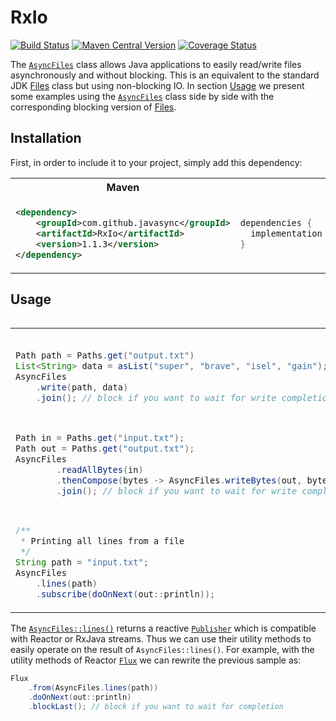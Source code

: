 # RxIo

[![Build Status](https://sonarcloud.io/api/project_badges/measure?project=com.github.javasync%3AAsyncFileRw&metric=alert_status)](https://sonarcloud.io/dashboard?id=com.github.javasync%3AAsyncFileRw)
[![Maven Central Version](https://img.shields.io/maven-central/v/com.github.javasync/RxIo.svg)](https://search.maven.org/#search%7Cga%7C1%7Ca%3A%22RxIo%22)
[![Coverage Status](https://sonarcloud.io/api/project_badges/measure?project=com.github.javasync%3AAsyncFileRw&metric=coverage)](https://sonarcloud.io/component_measures?id=com.github.javasync%3AAsyncFileRw&metric=Coverage)

The [`AsyncFiles`](src/main/java/org/javaync/io/AsyncFiles.java) class allows Java
applications to easily read/write files asynchronously and without blocking.
This is an equivalent to the standard JDK
[Files](https://docs.oracle.com/javase/10/docs/api/java/nio/file/Files.html)
class but using non-blocking IO.
In section [Usage](#Usage) we present some examples using the
[`AsyncFiles`](src/main/java/org/javaync/io/AsyncFiles.java)
class side by side with the corresponding blocking version of
[Files](https://docs.oracle.com/javase/10/docs/api/java/nio/file/Files.html).

## Installation

First, in order to include it to your project,
simply add this dependency:

<table>
<tr>
<th>Maven</th>
<th>Gradle</th>
</tr>
<tr>
<td>

```xml
<dependency> 
    <groupId>com.github.javasync</groupId>
    <artifactId>RxIo</artifactId>
    <version>1.1.3</version>
</dependency>
```

</td>
<td>

```groovy
dependencies {
  implementation 'com.github.javasync:RxIo:1.1.3'
}
```

</td>
</tr>
<table>

## Usage

<table>
<tr>
<td>

```java

Path path = Paths.get("output.txt")
List<String> data = asList("super", "brave", "isel", "gain");
AsyncFiles
    .write(path, data)
    .join(); // block if you want to wait for write completion
```

</td>
<td>

```java
/**
 *  Writing lines into a file
 */
Path path = Paths.get("output.txt")
List<String> data = asList("super", "brave", "isel", "gain");
Files.write(path, data);
```

</td>
</tr>
<tr>
<td>

```java
Path in = Paths.get("input.txt");
Path out = Paths.get("output.txt");
AsyncFiles
        .readAllBytes(in)
        .thenCompose(bytes -> AsyncFiles.writeBytes(out, bytes))
        .join(); // block if you want to wait for write completion
```

</td>
<td>

```java
/**
 * Copying from one file to another.
 */
Path in = Paths.get("input.txt");
Path out = Paths.get("output.txt");
byte[] bytes = Files.readAllBytes(in);
Files.write(out, bytes);
```

</td>
</tr>
<tr>
<td>

```java
/**
 * Printing all lines from a file
 */
String path = "input.txt";
AsyncFiles
    .lines(path)
    .subscribe(doOnNext(out::println));
```
    
</td>
<td>

```java



Path path = Paths.get("input.txt");
Files
    .lines(path)
    .forEach(out::println)
```

</td>
</tr>
</table>

The [`AsyncFiles::lines()`](src/main/java/org/javaync/io/AsyncFiles.java#L63)
returns a reactive [`Publisher`](https://www.reactive-streams.org/reactive-streams-1.0.0-javadoc/org/reactivestreams/Publisher.html)
which is compatible with Reactor or RxJava streams. 
Thus we can use their utility methods to easily operate on the result of `AsyncFiles::lines()`.
For example, with the utility methods of Reactor
[`Flux`](https://projectreactor.io/docs/core/release/api/reactor/core/publisher/Flux.html)
we can rewrite the previous sample as: 

```java
Flux
    .from(AsyncFiles.lines(path))
    .doOnNext(out::println)
    .blockLast(); // block if you want to wait for completion
```
